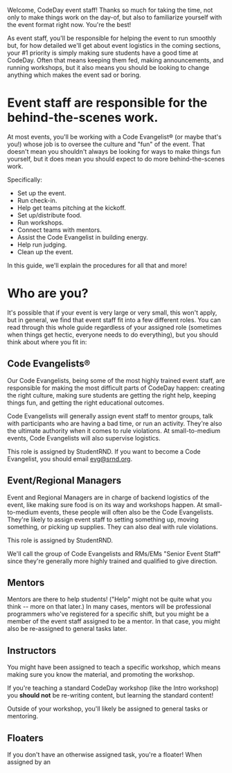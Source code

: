 Welcome, CodeDay event staff! Thanks so much for taking the time, not only to make things work on the day-of, but also to familiarize yourself with the event format right now. You're the best!

As event staff, you'll be responsible for helping the event to run smoothly but, for how detailed we'll get about event logistics in the coming sections, your \#1 priority is simply making sure students have a good time at CodeDay. Often that means keeping them fed, making announcements, and running workshops, but it also means you should be looking to change anything which makes the event sad or boring.

# Event staff are responsible for the behind-the-scenes work.

At most events, you'll be working with a Code Evangelist® \(or maybe that's you!\) whose job is to oversee the culture and "fun" of the event. That doesn't mean you shouldn't always be looking for ways to make things fun yourself, but it does mean you should expect to do more behind-the-scenes work.

Specifically:

* Set up the event.
* Run check-in.
* Help get teams pitching at the kickoff.
* Set up/distribute food.
* Run workshops.
* Connect teams with mentors.
* Assist the Code Evangelist in building energy.
* Help run judging.
* Clean up the event.

In this guide, we'll explain the procedures for all that and more!

# Who are you?

It's possible that if your event is very large or very small, this won't apply, but in general, we find that event staff fit into a few different roles. You can read through this whole guide regardless of your assigned role \(sometimes when things get hectic, everyone needs to do everything\), but you should think about where you fit in:

## Code Evangelists®

Our Code Evangelists, being some of the most highly trained event staff, are responsible for making the most difficult parts of CodeDay happen: creating the right culture, making sure students are getting the right help, keeping things fun, and getting the right educational outcomes.

Code Evangelists will generally assign event staff to mentor groups, talk with participants who are having a bad time, or run an activity. They're also the ultimate authority when it comes to rule violations. At small-to-medium events, Code Evangelists will also supervise logistics.

This role is assigned by StudentRND. If you want to become a Code Evangelist, you should email [evg@srnd.org](mailto:evg@srnd.org).

## Event/Regional Managers

Event and Regional Managers are in charge of backend logistics of the event, like making sure food is on its way and workshops happen. At small-to-medium events, these people will often also be the Code Evangelists. They're likely to assign event staff to setting something up, moving something, or picking up supplies. They can also deal with rule violations.

This role is assigned by StudentRND.

We'll call the group of Code Evangelists and RMs/EMs "Senior Event Staff" since they're generally more highly trained and qualified to give direction.

## Mentors

Mentors are there to help students! \("Help" might not be quite what you think -- more on that later.\) In many cases, mentors will be professional programmers who've registered for a specific shift, but you might be a member of the event staff assigned to be a mentor. In that case, you might also be re-assigned to general tasks later.

## Instructors

You might have been assigned to teach a specific workshop, which means making sure you know the material, and promoting the workshop.

If you're teaching a standard CodeDay workshop \(like the Intro workshop\) you **should not** be re-writing content, but learning the standard content!

Outside of your workshop, you'll likely be assigned to general tasks or mentoring.

## Floaters

If you don't have an otherwise assigned task, you're a floater! When assigned by an 




